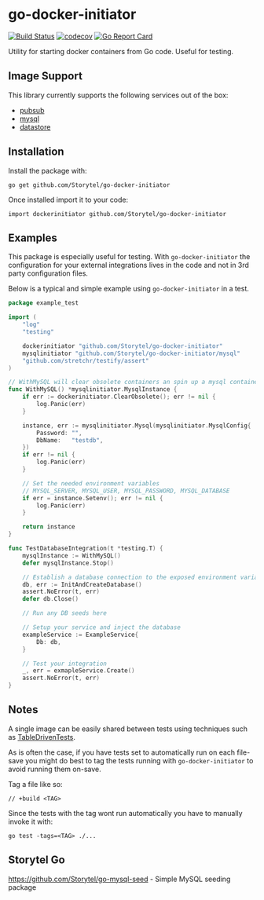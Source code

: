 # go-docker-initiator

[![Build Status](https://travis-ci.com/Storytel/go-docker-initiator.svg?branch=master)](https://travis-ci.com/Storytel/go-docker-initiator)
[![codecov](https://codecov.io/gh/Storytel/go-docker-initiator/branch/master/graph/badge.svg)](https://codecov.io/gh/Storytel/go-docker-initiator)
[![Go Report Card](https://goreportcard.com/badge/github.com/Storytel/go-docker-initiator)](https://goreportcard.com/report/github.com/Storytel/go-docker-initiator)

Utility for starting docker containers from Go code.
Useful for testing.

## Image Support

This library currently supports the following services out of the box:

- [pubsub](pubsub/pubsub.go)
- [mysql](mysql/mysql.go)
- [datastore](datastore/datastore.go)

## Installation

Install the package with:

```
go get github.com/Storytel/go-docker-initiator
```

Once installed import it to your code:

```
import dockerinitiator github.com/Storytel/go-docker-initiator
```

## Examples

This package is especially useful for testing. With `go-docker-initiator` the configuration for your external integrations lives in the code and not in 3rd party configuration files.

Below is a typical and simple example using `go-docker-initiator` in a test.

```go
package example_test

import (
	"log"
	"testing"

	dockerinitiator "github.com/Storytel/go-docker-initiator"
	mysqlinitiator "github.com/Storytel/go-docker-initiator/mysql"
	"github.com/stretchr/testify/assert"
)

// WithMySQL will clear obsolete containers an spin up a mysql container for use
func WithMySQL() *mysqlinitiator.MysqlInstance {
	if err := dockerinitiator.ClearObsolete(); err != nil {
		log.Panic(err)
	}

	instance, err := mysqlinitiator.Mysql(mysqlinitiator.MysqlConfig{
		Password: "",
		DbName:   "testdb",
	})
	if err != nil {
		log.Panic(err)
	}

	// Set the needed environment variables
	// MYSQL_SERVER, MYSQL_USER, MYSQL_PASSWORD, MYSQL_DATABASE
	if err = instance.Setenv(); err != nil {
		log.Panic(err)
	}

	return instance
}

func TestDatabaseIntegration(t *testing.T) {
	mysqlInstance := WithMySQL()
	defer mysqlInstance.Stop()

	// Establish a database connection to the exposed environment variables
	db, err := InitAndCreateDatabase()
	assert.NoError(t, err)
	defer db.Close()

	// Run any DB seeds here

	// Setup your service and inject the database
	exampleService := ExampleService{
		Db: db,
	}

	// Test your integration
	_, err = exmapleService.Create()
	assert.NoError(t, err)
}
```

## Notes

A single image can be easily shared between tests using techniques such as [TableDrivenTests](https://github.com/golang/go/wiki/TableDrivenTests).

As is often the case, if you have tests set to automatically run on each file-save you might do best to tag the tests running with `go-docker-initiator` to avoid running them on-save.

Tag a file like so:

```
// +build <TAG>
```

Since the tests with the tag wont run automatically you have to manually invoke it with:

```
go test -tags=<TAG> ./...
```

## Storytel Go

https://github.com/Storytel/go-mysql-seed - Simple MySQL seeding package
